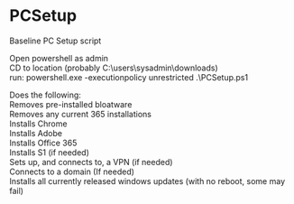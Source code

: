 # PCSetup
Baseline PC Setup script

Open powershell as admin  
CD to location (probably C:\users\sysadmin\downloads)  
run: powershell.exe -executionpolicy unrestricted .\PCSetup.ps1

Does the following:  
  Removes pre-installed bloatware  
  Removes any current 365 installations  
  Installs Chrome  
  Installs Adobe  
  Installs Office 365  
  Installs S1 (if needed)  
  Sets up, and connects to, a VPN (if needed)  
  Connects to a domain (If needed)  
  Installs all currently released windows updates (with no reboot, some may fail)  
